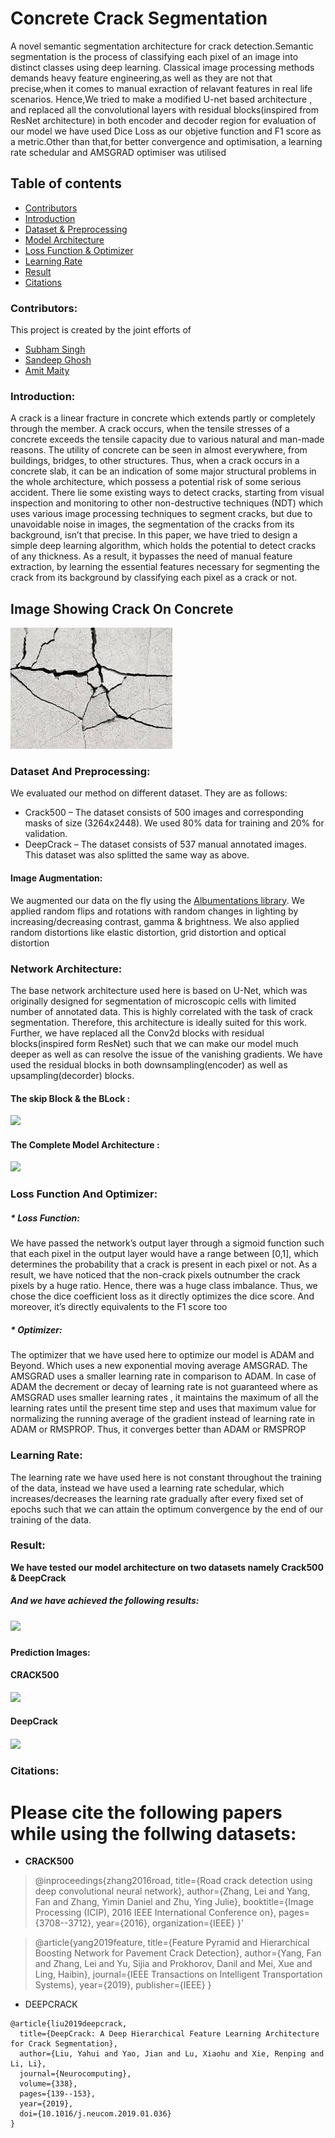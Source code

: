 # Concrete Crack Segmentation
A novel semantic segmentation architecture for crack detection.Semantic segmentation is the process of classifying each pixel of an image into distinct classes using deep learning.
Classical image processing methods demands heavy feature engineering,as well as they are not that precise,when it comes to manual exraction of relavant features in real life scenarios.
Hence,We tried to make a  modified U-net based architecture , and replaced all the convolutional layers with residual blocks(inspired from ResNet architecture) in both encoder and decoder region
for evaluation of our model we have used Dice Loss as our objetive function and F1 score as a metric.Other than that,for better convergence and optimisation, a learning rate schedular and AMSGRAD optimiser was utilised


## Table of contents
* [Contributors](#Contributors)
* [Introduction](#Introduction)
* [Dataset & Preprocessing](#Dataset-And-Preprocessing)
* [Model Architecture](#Network-Architecture)
* [Loss Function & Optimizer](#Loss-Function-And-Optimizer)
* [Learning Rate](#Learning-Rate)
* [Result](#Result)
* [Citations](#Citations)

### Contributors:
This project is created by the joint efforts of
* [Subham Singh](https://github.com/Subham2901)
* [Sandeep Ghosh](https://github.com/Sandeep2017)
* [Amit Maity](https://github.com/Neel1097)

### Introduction:
A crack is a linear fracture in concrete which extends partly or completely through the member. A crack occurs, when the tensile stresses of a concrete exceeds the tensile capacity due to various natural and man-made reasons. The utility of concrete can be seen in almost everywhere, from buildings, bridges, to other structures. Thus, when a crack occurs in a concrete slab, it can be an indication of some major structural problems in the whole architecture, which possess a potential risk of some serious accident. There lie some existing ways to detect cracks, starting from visual inspection and monitoring to other non-destructive techniques (NDT) which uses various image processing techniques to segment cracks, but due to unavoidable noise in images, the segmentation of the cracks from its background, isn’t that precise. In this paper, we have tried to design a simple deep learning algorithm, which holds the potential to detect cracks of any thickness. As a result, it bypasses the need of manual feature extraction, by learning the essential features necessary for segmenting the crack from its background by classifying each pixel as a crack or not.    

## Image Showing Crack On Concrete
<img src='/Images/intro/intro1.jfif'>

### Dataset And Preprocessing:
We evaluated our method on different dataset. They are as follows:
* 	Crack500  – The dataset consists of 500 images and corresponding masks of size (3264x2448). We used 80% data for training and 20% for validation.
* 	DeepCrack  – The dataset consists of 537 manual annotated images. This dataset was also splitted the same way as above.
#### Image Augmentation:
We augmented our data on the fly using the [Albumentations library](https://albumentations.ai/). We applied random flips and rotations with random changes in lighting by increasing/decreasing contrast, gamma & brightness. We also applied random distortions like elastic distortion, grid distortion and optical distortion

### Network Architecture:
 The base network architecture used here is based on U-Net, which was originally designed for segmentation of microscopic cells with limited number of annotated data. This is highly correlated with the task of crack segmentation. Therefore, this architecture is ideally suited for this work. Further, we have replaced all the Conv2d blocks with residual blocks(inspired form ResNet) such that we can make our model much deeper as well as can resolve the issue of the vanishing gradients. We have used the residual blocks in both downsampling(encoder) as well as upsampling(decorder) blocks.
 #### The skip Block & the BLock :
 ![](https://github.com/Subham2901/Concrete_Crack_Segmentation/blob/master/Images/MOdel/model%20image%20final2.png)
 #### The Complete Model Architecture :
 ![](https://github.com/Subham2901/Concrete_Crack_Segmentation/blob/master/Images/MOdel/model%20image%20final1.png)
 

### Loss Function And Optimizer:
##### * Loss Function:
We have passed the network’s output layer through a sigmoid function such that each pixel in the output layer would have a range between [0,1], which determines the probability that a crack is present in each pixel or not. As a result, we have noticed that the non-crack pixels outnumber the crack pixels by a huge ratio. Hence, there was a huge class imbalance. Thus, we chose the dice coefficient loss as it directly optimizes the dice score. And moreover, it’s directly equivalents to the F1 score too
##### * Optimizer:
The optimizer that we have used here to optimize our model is ADAM and Beyond. Which uses a new exponential moving average AMSGRAD. The AMSGRAD uses a smaller learning rate in comparison to ADAM. In case of ADAM the decrement or decay of learning rate is not guaranteed where as AMSGRAD  uses smaller learning rates , it maintains the maximum of  all the learning rates until the present time step and uses that maximum value for normalizing the running average of the gradient instead of learning rate in ADAM or RMSPROP. Thus, it converges better than ADAM or RMSPROP
### Learning Rate:
The learning rate we have used here is not constant throughout the training of the data, instead we have used a learning rate schedular, which increases/decreases the learning rate gradually after every fixed set of epochs such that  we can attain the optimum convergence by the end of our training of the data.

### Result:
__We have tested our model architecture on two datasets namely Crack500 & DeepCrack__
##### And we have achieved the following results:
##### ![](https://github.com/Subham2901/Concrete_Crack_Segmentation/blob/master/Images/Result/Result.JPG)
#### Prediction Images:
__CRACK500__
#### ![](https://github.com/Subham2901/Concrete_Crack_Segmentation/blob/master/Images/crack500/finalimage.JPG)
__DeepCrack__
#### ![](https://github.com/Subham2901/Concrete_Crack_Segmentation/blob/master/Images/deepcrack/final.JPG)
### Citations:
# Please cite the following papers while using the follwing datasets:
* __CRACK500__
>@inproceedings{zhang2016road,
  title={Road crack detection using deep convolutional neural network},
  author={Zhang, Lei and Yang, Fan and Zhang, Yimin Daniel and Zhu, Ying Julie},
  booktitle={Image Processing (ICIP), 2016 IEEE International Conference on},
  pages={3708--3712},
  year={2016},
  organization={IEEE}
}' 

>@article{yang2019feature,
  title={Feature Pyramid and Hierarchical Boosting Network for Pavement Crack Detection},
  author={Yang, Fan and Zhang, Lei and Yu, Sijia and Prokhorov, Danil and Mei, Xue and Ling, Haibin},
  journal={IEEE Transactions on Intelligent Transportation Systems},
  year={2019},
  publisher={IEEE}
}

* DEEPCRACK
```
@article{liu2019deepcrack,
  title={DeepCrack: A Deep Hierarchical Feature Learning Architecture for Crack Segmentation},
  author={Liu, Yahui and Yao, Jian and Lu, Xiaohu and Xie, Renping and Li, Li},
  journal={Neurocomputing},
  volume={338},
  pages={139--153},
  year={2019},
  doi={10.1016/j.neucom.2019.01.036}
}
```


